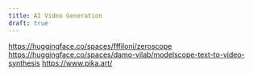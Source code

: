 ```yaml
---
title: AI Video Generation
draft: true
---
```


https://huggingface.co/spaces/fffiloni/zeroscope
https://huggingface.co/spaces/damo-vilab/modelscope-text-to-video-synthesis
https://www.pika.art/
